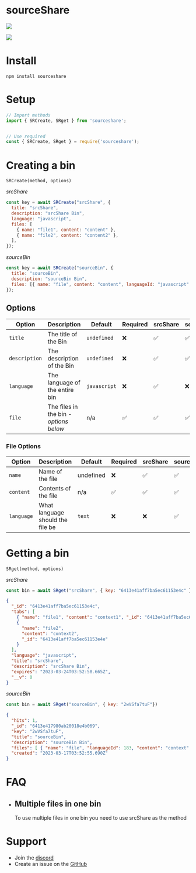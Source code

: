 # sourceShare
![](https://img.shields.io/npm/l/sourceshare)

![](https://img.shields.io/static/v1?label=Developer&message=Squeaky2137&color=blue&style=for-the-badge)



# Install

```
npm install sourceshare
```


# Setup

```js
// Import methods
import { SRCreate, SRget } from 'sourceshare';


// Use required
const { SRCreate, SRget } = require('sourceshare');
```

# Creating a bin

`SRCreate(method, options)`

*srcShare*
```js
const key = await SRCreate("srcShare", {
  title: "srcShare",
  description: "srcShare Bin",
  language: "javascript",
  files: [
    { name: "file1", content: "content" },
    { name: "file2", content: "content2" },
  ],
});
```

*sourceBin*
```js
const key = await SRCreate("sourceBin", {
  title: "sourceBin",
  description: "sourceBin Bin",
  files: [{ name: "file", content: "content", languageId: "javascript" }],
});
```

## Options

| Option        | Description                            | Default      | Required | srcShare | sourceBin | 
|---------------|----------------------------------------|--------------|----------|----------|-----------|
| `title`       | The title of the Bin                   | `undefined`  | ❌        | ✅        | ✅         |
| `description` | The description of the Bin             | `undefined`  | ❌        | ✅        | ✅         |
| `language`    | The language of the entire bin         | `javascript` | ❌        | ✅        | ❌         |
| `file`        | The files in the bin - *options below* | n/a          | ✅        | ✅        | ✅         |

### File Options

| Option     | Description                      | Default   | Required | srcShare | sourceBin |
|------------|----------------------------------|-----------|----------|----------|-----------|
| `name`     | Name of the file                 | undefined | ❌        | ✅        | ✅         |
| `content`  | Contents of the file             | n/a       | ✅        | ✅        | ✅         |
| `language` | What language should the file be | `text`    | ❌        | ❌        | ✅         |


# Getting a bin

`SRget(method, options)`

*srcShare*
```js
const bin = await SRget("srcShare", { key: "6413e41aff7ba5ec61153e4c" });
```
```json
{
  "_id": "6413e41aff7ba5ec61153e4c",
  "tabs": [
    { "name": "file1", "content": "context1", "_id": "6413e41aff7ba5ec61153e4d" },
    {
      "name": "file2",
      "content": "context2",
      "_id": "6413e41aff7ba5ec61153e4e"
    }
  ],
  "language": "javascript",
  "title": "srcShare",
  "description": "srcShare Bin",
  "expires": "2023-03-24T03:52:58.665Z",
  "__v": 0
}
```
*sourceBin*
```js
const bin = await SRget("sourceBin", { key: "2wVSfa7tuF"})
```
```json
{
  "hits": 1,
  "_id": "6413e417980ab20018e4b069",
  "key": "2wVSfa7tuF",
  "title": "sourceBin",
  "description": "sourceBin Bin",
  "files": [ { "name": "file", "languageId": 183, "content": "context" } ],
  "created": "2023-03-17T03:52:55.690Z"
}
```



# FAQ

-   ## Multiple files in one bin

    To use multiple files in one bin you need to use srcShare as the method


# Support

-   Join the [discord](https://discord.gg/QBaqEZD3t3)
-   Create an issue on the [GitHub](https://github.com/squeaky2137/sourceShare/issues)